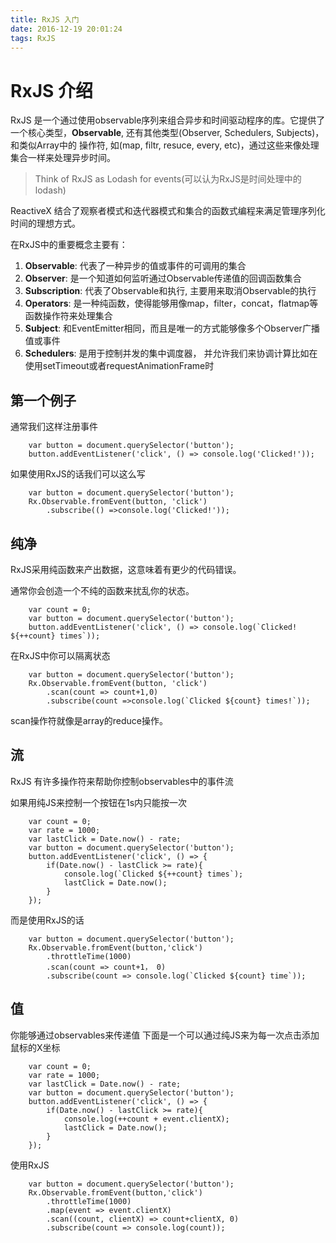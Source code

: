 ```yaml
---
title: RxJS 入门
date: 2016-12-19 20:01:24
tags: RxJS
---
```


# RxJS 介绍

RxJS 是一个通过使用observable序列来组合异步和时间驱动程序的库。它提供了一个核心类型，**Observable**, 还有其他类型(Observer, Schedulers, Subjects)，和类似Array中的
操作符, 如(map, filtr, resuce, every, etc)，通过这些来像处理集合一样来处理异步时间。

> Think of RxJS as Lodash for events(可以认为RxJS是时间处理中的lodash)

ReactiveX 结合了观察者模式和迭代器模式和集合的函数式编程来满足管理序列化时间的理想方式。

在RxJS中的重要概念主要有：

1. **Observable**: 代表了一种异步的值或事件的可调用的集合
2. **Observer**: 是一个知道如何监听通过Observable传递值的回调函数集合
3. **Subscription**: 代表了Observable和执行, 主要用来取消Observable的执行
4. **Operators**: 是一种纯函数，使得能够用像map，filter，concat，flatmap等函数操作符来处理集合
5. **Subject**: 和EventEmitter相同，而且是唯一的方式能够像多个Observer广播值或事件
6. **Schedulers**: 是用于控制并发的集中调度器， 并允许我们来协调计算比如在使用setTimeout或者requestAnimationFrame时


## 第一个例子

通常我们这样注册事件

```
    var button = document.querySelector('button');
    button.addEventListener('click', () => console.log('Clicked!'));
```
如果使用RxJS的话我们可以这么写

```
    var button = document.querySelector('button');
    Rx.Observable.fromEvent(button, 'click')
        .subscribe(() =>console.log('Clicked!'));
```
<!--more-->
## 纯净

RxJS采用纯函数来产出数据，这意味着有更少的代码错误。

通常你会创造一个不纯的函数来扰乱你的状态。

```
    var count = 0;
    var button = document.querySelector('button');
    button.addEventListener('click', () => console.log(`Clicked! ${++count} times`));
```

在RxJS中你可以隔离状态

```
    var button = document.querySelector('button');
    Rx.Observable.fromEvent(button, 'click')
        .scan(count => count+1,0)
        .subscribe(count =>console.log(`Clicked ${count} times!`));
```
scan操作符就像是array的reduce操作。

## 流
RxJS 有许多操作符来帮助你控制observables中的事件流

如果用纯JS来控制一个按钮在1s内只能按一次
```
    var count = 0;
    var rate = 1000;
    var lastClick = Date.now() - rate;
    var button = document.querySelector('button');
    button.addEventListener('click', () => {
        if(Date.now() - lastClick >= rate){
            console.log(`Clicked ${++count} times`);
            lastClick = Date.now();
        }
    });
```
而是使用RxJS的话
```
    var button = document.querySelector('button');
    Rx.Observable.fromEvent(button,'click')
        .throttleTime(1000)
        .scan(count => count+1， 0)
        .subscribe(count => console.log(`Clicked ${count} time`));
```
## 值
你能够通过observables来传递值
下面是一个可以通过纯JS来为每一次点击添加鼠标的X坐标
```
    var count = 0;
    var rate = 1000;
    var lastClick = Date.now() - rate;
    var button = document.querySelector('button');
    button.addEventListener('click', () => {
        if(Date.now() - lastClick >= rate){
            console.log(++count + event.clientX);
            lastClick = Date.now();
        }
    });
```
使用RxJS
```
    var button = document.querySelector('button');
    Rx.Observable.fromEvent(button,'click')
        .throttleTime(1000)
        .map(event => event.clientX)
        .scan((count, clientX) => count+clientX, 0)
        .subscribe(count => console.log(count));
```





